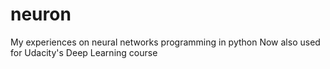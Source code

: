 # neuron
My experiences on neural networks programming in python
Now also used for Udacity's Deep Learning course
